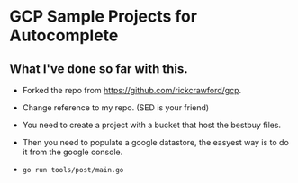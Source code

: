 GCP Sample Projects for Autocomplete 
========

What I've done so far with this.
--------

- Forked the repo from https://github.com/rickcrawford/gcp.
- Change reference to my repo. (SED is your friend)

- You need to create a project with a bucket that host the bestbuy files.
- Then you need to populate a google datastore, the easyest way is to do it from the google console.
- `go run tools/post/main.go`
